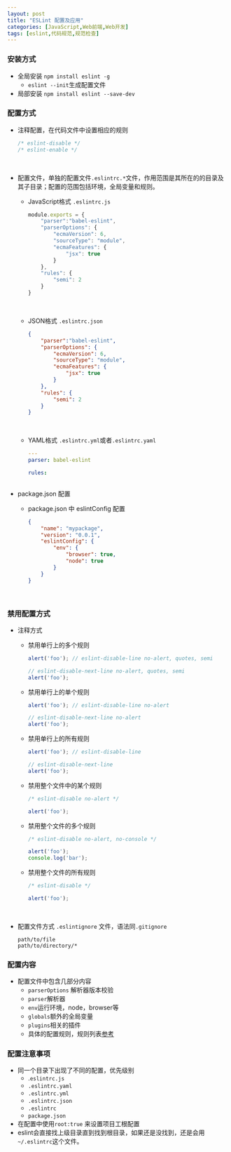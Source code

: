 ```yaml
---
layout: post
title: "ESLint 配置及应用"
categories: [JavaScript,Web前端,Web开发]
tags: [eslint,代码规范,规范检查]
---
```


### 安装方式

- 全局安装 `npm install eslint -g`
  - `eslint --init`生成配置文件
- 局部安装 `npm install eslint --save-dev`

### 配置方式

- 注释配置，在代码文件中设置相应的规则

  ```JavaScript
  /* eslint-disable */
  /* eslint-enable */
  ```

  ​

- 配置文件，单独的配置文件`.eslintrc.*`文件，作用范围是其所在的的目录及其子目录；配置的范围包括环境，全局变量和规则。

  - JavaScript格式 `.eslintrc.js`

    ```javascript
    module.exports = {
        "parser":"babel-eslint",
        "parserOptions": {
            "ecmaVersion": 6,
            "sourceType": "module",
            "ecmaFeatures": {
                "jsx": true
            }
        },
        "rules": {
            "semi": 2
        }
    }
    ```

    ​

  - JSON格式 `.eslintrc.json`

    ```json
    {
        "parser":"babel-eslint",
        "parserOptions": {
            "ecmaVersion": 6,
            "sourceType": "module",
            "ecmaFeatures": {
                "jsx": true
            }
        },
        "rules": {
            "semi": 2
        }
    }
    ```

    ​

  - YAML格式 `.eslintrc.yml`或者`.eslintrc.yaml`

    ```yaml
    ---
    parser: babel-eslint

    rules:
    	
    ```

- package.json 配置

  - package.json 中 eslintConfig 配置

    ```json
    {
        "name": "mypackage",
        "version": "0.0.1",
        "eslintConfig": {
            "env": {
                "browser": true,
                "node": true
            }
        }
    }
    ```

    ​

### 禁用配置方式

- 注释方式

  - 禁用单行上的多个规则

    ```JavaScript
    alert('foo'); // eslint-disable-line no-alert, quotes, semi

    // eslint-disable-next-line no-alert, quotes, semi
    alert('foo');  
    ```

  - 禁用单行上的单个规则

    ```JavaScript
    alert('foo'); // eslint-disable-line no-alert

    // eslint-disable-next-line no-alert
    alert('foo');
    ```

  - 禁用单行上的所有规则

    ```JavaScript
    alert('foo'); // eslint-disable-line

    // eslint-disable-next-line
    alert('foo');
    ```

  - 禁用整个文件中的某个规则

    ```javascript
    /* eslint-disable no-alert */

    alert('foo');
    ```

  - 禁用整个文件的多个规则

    ```javascript
    /* eslint-disable no-alert, no-console */

    alert('foo');
    console.log('bar');
    ```

  - 禁用整个文件的所有规则

    ```JavaScript
    /* eslint-disable */

    alert('foo');
    ```

    ​

- 配置文件方式 `.eslintignore` 文件，语法同`.gitignore`

  ```
  path/to/file
  path/to/directory/*
  ```

### 配置内容

+ 配置文件中包含几部分内容
  + `parserOptions` 解析器版本校验
  + `parser`解析器
  + `env`运行环境，node，browser等
  + `globals`额外的全局变量
  + `plugins`相关的插件
  + 具体的配置规则，规则列表[参考](http://eslint.org/docs/rules/)

### 配置注意事项

- 同一个目录下出现了不同的配置，优先级别
  - .`eslintrc.js`
  - `.eslintrc.yaml`
  - `.eslintrc.yml`
  - `.eslintrc.json`
  - `.eslintrc`
  - `package.json`
- 在配置中使用`root:true` 来设置项目工根配置
- eslint会直接找上级目录直到找到根目录，如果还是没找到，还是会用`~/.eslintrc`这个文件。